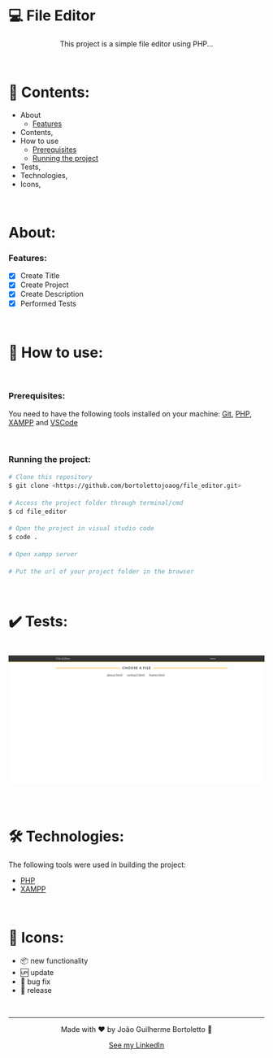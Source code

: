 # 💻 File Editor

<p align="center">This project is a simple file editor using PHP...</p>

<br/>

# 📓 Contents:

- About
    - [Features](#Features)
- Contents,
- How to use
    - [Prerequisites](#Prerequisites)
    - [Running the project](#Running-the-project)
- Tests,
- Technologies,
- Icons,

<br/>

# About:

### Features:

- [x] Create Title
- [x] Create Project
- [x] Create Description
- [x] Performed Tests

<br/>

# 📝 How to use:

<br/>

### Prerequisites:

You need to have the following tools installed on your machine: [Git](https://git-scm.com), [PHP](https://www.php.net/downloads.php), [XAMPP](https://www.apachefriends.org/pt_br/index.html) and [VSCode](https://code.visualstudio.com/)

<br/>

### Running the project:

```bash
# Clone this repository
$ git clone <https://github.com/bortolettojoaog/file_editor.git>

# Access the project folder through terminal/cmd
$ cd file_editor

# Open the project in visual studio code
$ code .

# Open xampp server

# Put the url of your project folder in the browser
```

<br/>

# ✔️ Tests:
<h1 align="center">
    <img alt="Test" title="Test" src="./github/tests.gif" />
</h1>

<br/>

# 🛠️ Technologies:

The following tools were used in building the project:

- [PHP](https://www.php.net/downloads.php)
- [XAMPP](https://www.apachefriends.org/pt_br/index.html)

<br/>

# 📁 Icons:

- :package: new functionality
- :up: update
- :bug: bug fix
- :checkered_flag: release

<br/>

---

<p align="center">
    Made with ❤️ by João Guilherme Bortoletto 👋
</p>

<p align="center">
    <a href="https://www.linkedin.com/in/bortolettojoaog/">See my LinkedIn</a>
</a>